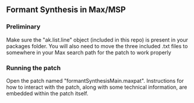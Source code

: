 ## Formant Synthesis in Max/MSP

### Preliminary 
Make sure the "ak.list.line" object (included in this repo) is present in your packages folder. You will also need to move the three included .txt files to somewhere in your Max search path for the patch to work properly

### Running the patch
Open the patch named "formantSynthesisMain.maxpat". Instructions for how to interact with the patch, along with some technical information, are embedded within the patch itself. 
